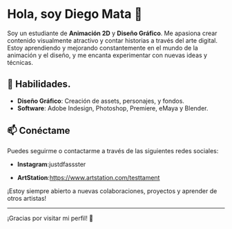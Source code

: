# Hola, soy Diego Mata 👋

Soy un estudiante de **Animación 2D** y **Diseño Gráfico**. Me apasiona crear contenido visualmente atractivo y contar historias a través del arte digital. Estoy aprendiendo y mejorando constantemente en el mundo de la animación y el diseño, y me encanta experimentar con nuevas ideas y técnicas.

## 🚀 Habilidades.
- **Diseño Gráfico**: Creación de assets, personajes, y fondos.
- **Software**: Adobe Indesign, Photoshop, Premiere, eMaya y Blender.

## 📫 Conéctame
Puedes seguirme o contactarme a través de las siguientes redes sociales:

- **Instagram**:justdfassster

- **ArtStation**:https://www.artstation.com/testtament

¡Estoy siempre abierto a nuevas colaboraciones, proyectos y aprender de otros artistas!

---

¡Gracias por visitar mi perfil! 🌟
